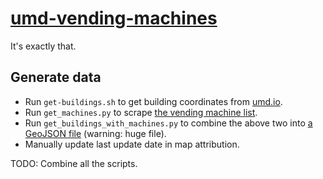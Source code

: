 # [umd-vending-machines](http://thachhoang.github.io/umd-vending-machines/)

It's exactly that.

## Generate data

- Run `get-buildings.sh` to get building coordinates from [umd.io](http://umd.io/map/#list_buildings).
- Run `get_machines.py` to scrape [the vending machine list](http://www.dbs.umd.edu/corp/vending_list.php).
- Run `get_buildings_with_machines.py` to combine the above two into [a GeoJSON file](data/buildings_with_machines.json) (warning: huge file).
- Manually update last update date in map attribution.

TODO: Combine all the scripts.

